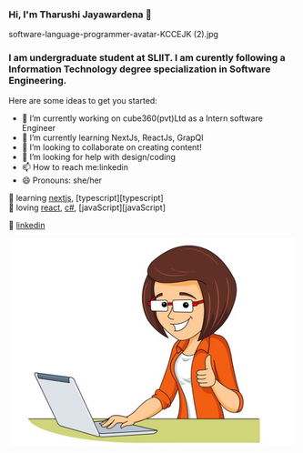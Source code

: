 ### Hi, I'm Tharushi Jayawardena  👋

software-language-programmer-avatar-KCCEJK (2).jpg

### I am undergraduate student at SLIIT. I am curently following a Information Technology degree specialization in Software Engineering.

Here are some ideas to get you started:

- 🔭 I’m currently working on cube360(pvt)Ltd as a Intern software Engineer
- 🌱 I’m currently learning NextJs, ReactJs, GrapQl
- 👯 I’m looking to collaborate on creating content!
- 🤔 I’m looking for help with design/coding
- 📫 How to reach me:linkedin
- 😄 Pronouns: she/her



 
🧠 learning [nextjs][next], [typescript][typescript]  
💜 loving [react][react], [c#][c#], [javaScript][javaScript]


👔 [linkedin][linkedin]


[react]: http://reactjs.org
[next]: https://nextjs.org
[c#]: https://www.javatpoint.com/c-sharp-tutorial
[linkedin]: https://www.linkedin.com/in/tharushijayawardena/

<p><img align= "right" alt="gif" src="https://github.com/TharuJayawardena/TharuJayawardena/blob/main/Lady-programming-4a.jpg"/></p>
